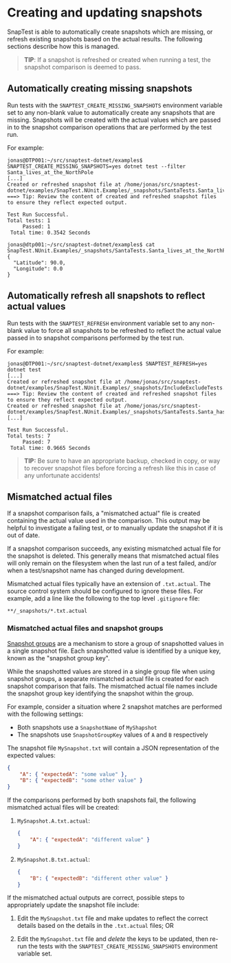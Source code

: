 # Creating and updating snapshots

SnapTest is able to automatically create snapshots which are missing, or refresh existing snapshots based on the actual results. The following sections describe how this is managed.

> __TIP__: If a snapshot is refreshed or created when running a test, the snapshot comparison is deemed to pass.


## Automatically creating missing snapshots

Run tests with the `SNAPTEST_CREATE_MISSING_SNAPSHOTS` environment variable set to any non-blank value to automatically create any snapshots that are missing. Snapshots will be created with the actual values which are passed in to the snapshot comparison operations that are performed by the test run.

For example:

```shell
jonas@DTP001:~/src/snaptest-dotnet/examples$ SNAPTEST_CREATE_MISSING_SNAPSHOTS=yes dotnet test --filter Santa_lives_at_the_NorthPole
[...]
Created or refreshed snapshot file at /home/jonas/src/snaptest-dotnet/examples/SnapTest.NUnit.Examples/_snapshots/SantaTests.Santa_lives_at_the_NorthPole.txt
===> Tip: Review the content of created and refreshed snapshot files to ensure they reflect expected output.

Test Run Successful.
Total tests: 1
     Passed: 1
 Total time: 0.3542 Seconds

jonas@dtp001:~/src/snaptest-dotnet/examples$ cat SnapTest.NUnit.Examples/_snapshots/SantaTests.Santa_lives_at_the_NorthPole.txt
{
  "Latitude": 90.0,
  "Longitude": 0.0
}
```


## Automatically refresh all snapshots to reflect actual values

Run tests with the `SNAPTEST_REFRESH` environment variable set to any non-blank value to force all snapshots to be refreshed to reflect the actual value passed in to snapshot comparisons performed by the test run.

For example:

```shell
jonas@DTP001:~/src/snaptest-dotnet/examples$ SNAPTEST_REFRESH=yes dotnet test
[...]
Created or refreshed snapshot file at /home/jonas/src/snaptest-dotnet/examples/SnapTest.NUnit.Examples/_snapshots/IncludeExcludeTests.Sydney_time_zone_is_correct.txt
===> Tip: Review the content of created and refreshed snapshot files to ensure they reflect expected output.
Created or refreshed snapshot file at /home/jonas/src/snaptest-dotnet/examples/SnapTest.NUnit.Examples/_snapshots/SantaTests.Santa_has_no_time_zone.txt
[...]

Test Run Successful.
Total tests: 7
     Passed: 7
 Total time: 0.9665 Seconds
 ```

> __TIP:__ Be sure to have an appropriate backup, checked in copy, or way to recover snapshot files before forcing a refresh like this in case of any unfortunate accidents!


## Mismatched actual files

If a snapshot comparison fails, a "mismatched actual" file is created containing the actual value used in the comparison. This output may be helpful to investigate a failing test, or to manually update the snapshot if it is out of date.

If a snapshot comparison succeeds, any existing mismatched actual file for the snapshot is deleted. This generally means that mismatched actual files will only remain on the filesystem when the last run of a test failed, and/or when a test/snapshot name has changed during development.

Mismatched actual files typically have an extension of `.txt.actual`. The source control system should be configured to ignore these files. For example, add a line like the following to the top level `.gitignore` file:

```
**/_snapshots/*.txt.actual
```

### Mismatched actual files and snapshot groups

[Snapshot groups](SnapshotGroups.md) are a mechanism to store a group of snapshotted values in a single snapshot file. Each snapshotted value is identified by a unique key, known as the "snapshot group key".

While the snapshotted values are stored in a single group file when using snapshot groups, a separate mismatched actual file is created for each snapshot comparison that fails. The mismatched actual file names include the snapshot group key identifying the snapshot within the group.

For example, consider a situation where 2 snapshot matches are performed with the following settings:
- Both snapshots use a `SnapshotName` of `MyShapshot`
- The snapshots use `SnapshotGroupKey` values of `A` and `B` respectively

The snapshot file `MySnapshot.txt` will contain a JSON representation of the expected values:

```json
{
    "A": { "expectedA": "some value" },
    "B": { "expectedB": "some other value" }
}
```

If the comparisons performed by both snapshots fail, the following mismatched actual files will be created:

1. `MySnapshot.A.txt.actual`:
    ```json
    {
        "A": { "expectedA": "different value" }
    }
    ```

1. `MySnapshot.B.txt.actual`:
    ```json
    {
        "B": { "expectedB": "different other value" }
    }
    ```

If the mismatched actual outputs are correct, possible steps to appropriately update the snapshot file include:

1. Edit the `MySnapshot.txt` file and make updates to reflect the correct details based on the details in the `.txt.actual` files; OR

1. Edit the `MySnapshot.txt` file and _delete_ the keys to be updated, then re-run the tests with the `SNAPTEST_CREATE_MISSING_SNAPSHOTS` environment variable set.
